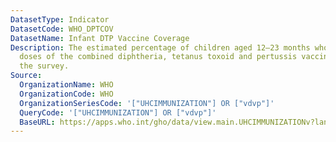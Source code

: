 ```yaml
---
DatasetType: Indicator
DatasetCode: WHO_DPTCOV
DatasetName: Infant DTP Vaccine Coverage
Description: The estimated percentage of children aged 12–23 months who received three
  doses of the combined diphtheria, tetanus toxoid and pertussis vaccine time before
  the survey.
Source:
  OrganizationName: WHO
  OrganizationCode: WHO
  OrganizationSeriesCode: '["UHCIMMUNIZATION"] OR ["vdvp"]'
  QueryCode: '["UHCIMMUNIZATION"] OR ["vdvp"]'
  BaseURL: https://apps.who.int/gho/data/view.main.UHCIMMUNIZATIONv?lang=en
---
```


